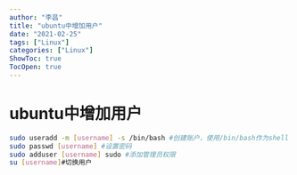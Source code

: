 ```yaml
---
author: "李昌"
title: "ubuntu中增加用户"
date: "2021-02-25"
tags: ["Linux"]
categories: ["Linux"]
ShowToc: true
TocOpen: true
---
```


# ubuntu中增加用户 

```bash
sudo useradd -m [username] -s /bin/bash #创建账户，使用/bin/bash作为shell
sudo passwd [username] #设置密码
sudo adduser [username] sudo #添加管理员权限
su [username]#切换用户
```

